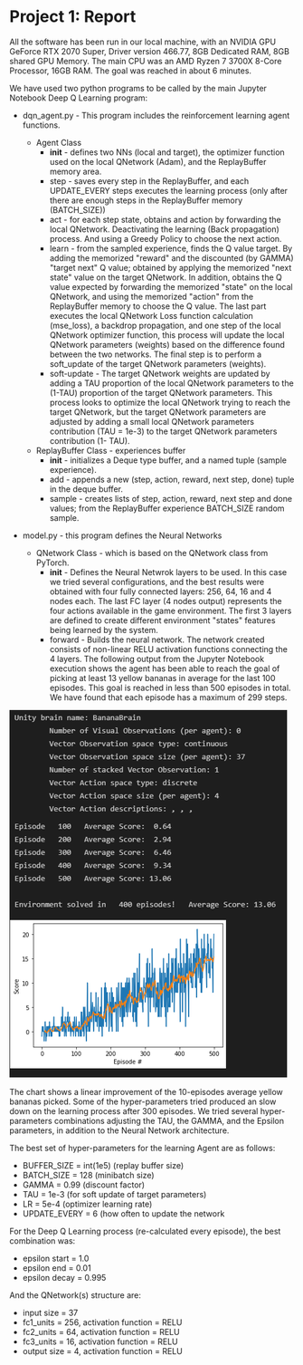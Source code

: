 [//]: # (Image References)
[image2]: https://github.com/jesus-tamez-2021/p1_navigation/blob/89c5023f40f9797ea4120bf1a916f5d1f4e52eb8/image2.PNG

# Project 1: Report

All the software has been run in our local machine, with an NVIDIA GPU GeForce RTX 2070 Super, Driver version 466.77, 8GB Dedicated RAM, 8GB shared GPU Memory. The main CPU was an AMD Ryzen 7 3700X 8-Core Processor, 16GB RAM. The goal was reached in about 6 minutes.

We have used two python programs to be called by the main Jupyter Notebook Deep Q Learning program:
- dqn_agent.py - This program includes the reinforcement learning agent functions.
  - Agent Class
    - __init__ - defines two NNs (local and target), the optimizer function used on the local QNetwork (Adam), and the ReplayBuffer memory area.
    - step - saves every step in the ReplayBuffer, and each UPDATE_EVERY steps executes the learning process (only after there are enough steps in the ReplayBuffer memory (BATCH_SIZE))
    - act - for each step state, obtains and action by forwarding the local QNetwork. Deactivating the learning (Back propagation) process. And using a Greedy Policy to choose the next action.
    - learn - from the sampled experience, finds the Q value target. By adding the memorized "reward" and the discounted (by GAMMA) "target next" Q value; obtained by applying the memorized "next state" value on the target QNetwork. In addition, obtains the Q value expected by forwarding the memorized "state" on the local QNetwork, and using the memorized "action" from the ReplayBuffer memory to choose the Q value. The last part executes the local QNetwork Loss function calculation (mse_loss), a backdrop propagation, and one step of the local QNetwork optimizer function, this process will update the local QNetwork parameters (weights) based on the difference found between the two networks. The final step is to perform a soft_update of the target QNetwork parameters (weights).
    - soft-update - The target QNetwork weights are updated by adding a TAU proportion of the local QNetwork parameters to the (1-TAU) proportion of the target QNetwork parameters. This process looks to optimize the local QNetwork trying to reach the target QNetwork, but the target QNetwork parameters are adjusted by adding a small local QNetwork parameters contribution (TAU = 1e-3) to the target QNetwork parameters contribution (1- TAU).
  - ReplayBuffer Class - experiences buffer
    - __init__ - initializes a Deque type buffer, and a named tuple (sample experience).
    - add - appends a new (step, action, reward, next step, done) tuple in the deque buffer.
    - sample - creates lists of step, action, reward, next step and done values; from the ReplayBuffer experience BATCH_SIZE random sample.
  
- model.py - this program defines the Neural Networks
  - QNetwork Class - which is based on the QNetwork class from PyTorch.
    - __init__ - Defines the Neural Netwrok layers to be used. In this case we tried several configurations, and the best results were obtained with four fully connected layers: 256, 64, 16 and 4 nodes each. The last FC layer (4 nodes output) represents the four actions available in the game environment. The first 3 layers are defined to create different environment "states" features being learned by the system.
    - forward - Builds the neural network. The network created consists of non-linear RELU activation functions connecting the 4 layers.
The following output from the Jupyter Notebook execution shows the agent has been able to reach the goal of picking at least 13 yellow bananas in average for the last 100 episodes. This goal is reached in less than 500 episodes in total. We have found that each episode has a maximum of 299 steps.

![Screenshot 1][image2]

The chart shows a linear improvement of the 10-episodes average yellow bananas picked. Some of the hyper-parameters tried produced an slow down on the learning process after 300 episodes. We tried several hyper-parameters combinations adjusting the TAU, the GAMMA, and the Epsilon parameters, in addition to the Neural Network architecture.

The best set of hyper-parameters for the learning Agent are as follows:
- BUFFER_SIZE = int(1e5)	(replay buffer size)
- BATCH_SIZE = 128		(minibatch size)
- GAMMA = 0.99		(discount factor)
- TAU = 1e-3			(for soft update of target parameters)
- LR = 5e-4			(optimizer learning rate)
- UPDATE_EVERY = 6		(how often to update the network

For the Deep Q Learning process (re-calculated every episode), the best combination was:
- epsilon start = 1.0
- epsilon end   = 0.01
- epsilon decay = 0.995

And the QNetwork(s) structure are:
- input size = 37
- fc1_units = 256, activation function = RELU
- fc2_units = 64, activation function = RELU
- fc3_units = 16, activation function = RELU
- output size = 4, activation function = RELU
